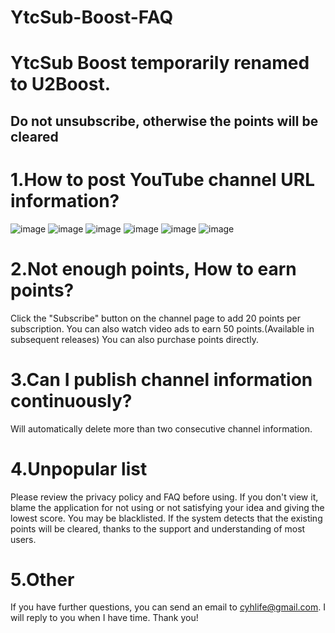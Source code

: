 # YtcSub-Boost-FAQ

# YtcSub Boost temporarily renamed to U2Boost.

## Do not unsubscribe, otherwise the points will be cleared

# 1.How to post YouTube channel URL information?
![image](https://github.com/cuiyh/YtcSub-Boost-FAQ/blob/master/01.jpg)
![image](https://github.com/cuiyh/YtcSub-Boost-FAQ/blob/master/02.jpg)
![image](https://github.com/cuiyh/YtcSub-Boost-FAQ/blob/master/03.jpg)
![image](https://github.com/cuiyh/YtcSub-Boost-FAQ/blob/master/04.jpg)
![image](https://github.com/cuiyh/YtcSub-Boost-FAQ/blob/master/05.jpg)
![image](https://github.com/cuiyh/YtcSub-Boost-FAQ/blob/master/06.jpg)

# 2.Not enough points, How to earn points?
Click the "Subscribe" button on the channel page to add 20 points per subscription.
You can also watch video ads to earn 50 points.(Available in subsequent releases)
You can also purchase points directly.

# 3.Can I publish channel information continuously?
Will automatically delete more than two consecutive channel information.

# 4.Unpopular list
Please review the privacy policy and FAQ before using. If you don't view it, blame the application for not using or not satisfying your idea and giving the lowest score. You may be blacklisted. If the system detects that the existing points will be cleared, thanks to the support and understanding of most users.

# 5.Other
If you have further questions, you can send an email to cyhlife@gmail.com. I will reply to you when I have time. Thank you!
